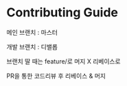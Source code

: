 # Contributing Guide
메인 브랜치 : 마스터

개발 브랜치 : 디밸롭

브랜치 딸 때는 feature/로 머지 X 리베이스로

PR을 통한 코드리뷰 후 리베이스 & 머지


